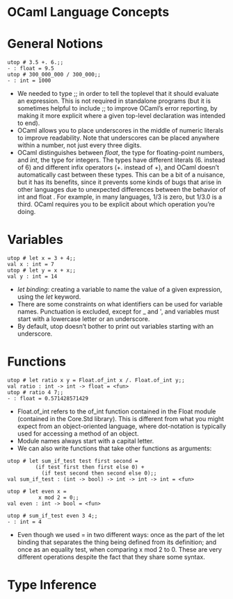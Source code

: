 OCaml Language Concepts
=======================

# General Notions

```
utop # 3.5 +. 6.;;
- : float = 9.5
utop # 300_000_000 / 300_000;;
- : int = 1000 
```

- We needed to type ;; in order to tell the toplevel that it should evaluate an expression. This is not required in standalone programs (but it is sometimes helpful to include ;; to improve OCaml’s error reporting, by making it more explicit where a given top-level declaration was intended to end).
- OCaml allows you to place underscores in the middle of numeric literals to improve readability. Note that underscores can be placed anywhere within a number, not just every three digits.
- OCaml distinguishes between *float*, the type for floating-point numbers, and *int*, the type for integers. The types have different literals (6. instead of 6) and different infix operators (+. instead of +), and OCaml doesn’t automatically cast between these types. This can be a bit of a nuisance, but it has its benefits, since it prevents some kinds of bugs that arise in other languages due to unexpected differences between the behavior of int and  float . For example, in many languages, 1/3 is zero, but 1/3.0 is a third. OCaml requires you to be explicit about which operation you’re doing.

# Variables

```
utop # let x = 3 + 4;;
val x : int = 7
utop # let y = x + x;;
val y : int = 14
```

- *let binding*: creating a variable to name the value of a given expression, using the *let* keyword.
- There are some constraints on what identifiers can be used for variable names. Punctuation is excluded, except for _ and  ', and variables must start with a lowercase letter or an underscore.
- By default, utop doesn’t bother to print out variables starting with an underscore.

# Functions

```
utop # let ratio x y = Float.of_int x /. Float.of_int y;;
val ratio : int -> int -> float = <fun>
utop # ratio 4 7;;
- : float = 0.571428571429
```

- Float.of_int refers to the of_int function contained in the Float module (contained in the Core.Std library). This is different from what you might expect from an object-oriented language, where dot-notation is typically used for accessing a method of an object.
- Module names always start with a capital letter.
- We can also write functions that take other functions as arguments:

```
utop # let sum_if_test test first second =
         (if test first then first else 0) +
           (if test second then second else 0);;
val sum_if_test : (int -> bool) -> int -> int -> int = <fun>

utop # let even x =
          x mod 2 = 0;;
val even : int -> bool = <fun>

utop # sum_if_test even 3 4;;
- : int = 4
```

- Even though we used = in two different ways: once as the part of the let binding that separates the thing  being defined from its definition; and once as an equality test, when comparing x mod 2 to 0. These are very different operations despite the fact that they share some syntax.

# Type Inference

